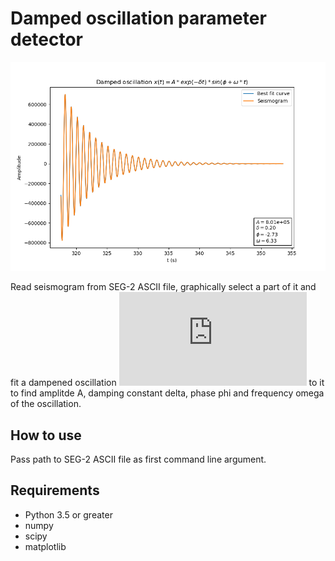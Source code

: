 # Damped oscillation parameter detector

![example](https://github.com/dariusarnold/damped_oscillation_bestfit/blob/master/example.png "Example of program output")

Read seismogram from SEG-2 ASCII file, graphically select a part of it and fit a dampened oscillation ![equation](https://latex.codecogs.com/svg.latex?x%28t%29%20%3D%20A%20*%20exp%28-%5Cdelta%20t%29*sin%28%5Cphi%20&plus;%20%5Comega%20t%29) to it to find amplitde A, damping constant delta, phase phi and frequency omega of the oscillation.  

## How to use

Pass path to SEG-2 ASCII file as first command line argument.

## Requirements

 - Python 3.5 or greater
 - numpy
 - scipy
 - matplotlib
